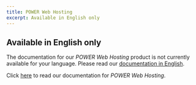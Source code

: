 ```yaml
---
title: POWER Web Hosting
excerpt: Available in English only
---
```


## Available in English only

The documentation for our *POWER Web Hosting* product is not currently available for your language. Please read our [documentation in English](/products/ovhcloud-labs-power-web-hosting).

Click [here](/products/ovhcloud-labs-power-web-hosting) to read our documentation for *POWER Web Hosting*.
